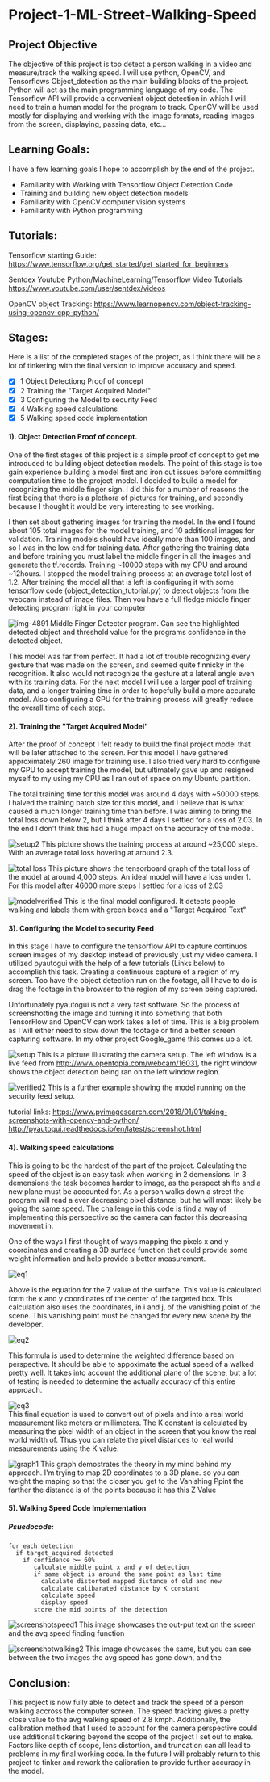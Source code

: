 # Project-1-ML-Street-Walking-Speed

## Project Objective

The objective of this project is too detect a person walking in a video and measure/track the walking speed.  I will use python, OpenCV, and Tensorflows Object_detection as the main building blocks of the project. Python will act as the main programming language of my code. The Tensorflow API will provide a convenient object detection in which I will need to train a human model for the program to track. OpenCV will be used mostly for displaying and working with the image formats, reading images from the screen, displaying, passing data, etc... 

## Learning Goals:
I have a few learning goals I hope to accomplish by the end of the project.

* Familiarity with Working with Tensorflow Object Detection Code
* Training and building new object detection models
* Familiarity with OpenCV computer vision systems
* Familiarity with Python programming


## Tutorials:

Tensorflow starting Guide:
https://www.tensorflow.org/get_started/get_started_for_beginners

Sentdex Youtube Python/MachineLearning/Tensorflow Video Tutorials
https://www.youtube.com/user/sentdex/videos

OpenCV object Tracking:
https://www.learnopencv.com/object-tracking-using-opencv-cpp-python/

## Stages:

Here is a list of the completed stages of the project, as I think there will be a lot of tinkering with the final version to improve accuracy and speed.

- [X] 1 Object Detectiong Proof of concept
- [X] 2 Training the "Target Acquired Model"
- [X] 3 Configuring the Model to security Feed
- [X] 4 Walking speed calculations
- [X] 5 Walking speed code implementation

#### 1). Object Detection Proof of concept.

 One of the first stages of this project is a simple proof of concept to get me introduced to building object detection models. The point of this stage is too gain experience building a model first and iron out issues before committing computation time to the project-model. I decided to build a model for recognizing the middle finger sign. I did this for a number of reasons the first being that there is a plethora of pictures for training, and secondly because I thought it would be very interesting to see working. 

  I then set about gathering images for training the model. In the end I found about 105 total images for the model training, and 10 additional images for validation.  Training models should have ideally more than 100 images, and so I was in the low end for training data. After gathering the training data and before training you must label the middle finger in all the images and generate the tf.records. Training ~10000 steps with my CPU and around ~12hours. I stopped the model training process at an average total lost of 1.2. After training the model all that is left is configuring it with some tensorflow code (object_detection_tutorial.py) to detect objects from the webcam instead of image files. Then you have a full fledge middle finger detecting program right in your computer
 
 ![img-4891](https://user-images.githubusercontent.com/36031736/36290636-e6001000-12f8-11e8-9004-892dac6521c6.jpg)
 Middle Finger Detector program. Can see the highlighted detected object and threshold value for the programs confidence in the detected object. 

    
 This model was far from perfect. It had a lot of trouble recognizing every gesture that was made on the screen, and seemed quite finnicky in the recognition. It also would not recognize the gesture at a lateral angle even with its training data. For the next model I will use a larger pool of training data, and a longer training time in order to hopefully build a more accurate model. Also configuring a GPU for the training process will greatly reduce the overall time of each step.
 

#### 2). Training the "Target Acquired Model"

 After the proof of concept I felt ready to build the final project model that will be later attached to the screen. For this model I have gathered approximately 260 image for training use. I also tried very hard to configure my GPU to accept training the model, but ultimately gave up and resigned myself to my using my CPU as I ran out of space on my Ubuntu partition.
 
 The total training time for this model was around 4 days with ~50000 steps. I halved the training batch size for this model, and I believe that is what caused a much longer training time than before. I was aiming to bring the total loss down below 2, but I think after 4 days I settled for a loss of 2.03. In the end I don't think this had a huge impact on the accuracy of the model.
 
![setup2](https://user-images.githubusercontent.com/36031736/36138225-15b276b0-10cb-11e8-8ae7-2acd0d7707e5.png)
This picture shows the training process at around ~25,000 steps. With an average total loss hovering at around 2.3.


![total loss](https://user-images.githubusercontent.com/36031736/36138060-83028080-10ca-11e8-876c-57f5affb4693.png)
This picture shows the tensorboard graph of the total loss of the model at around 4,000 steps. An ideal model will have a loss under 1. For this model after 46000 more steps I settled for a loss of 2.03
 
 
![modelverified](https://user-images.githubusercontent.com/36031736/36290640-ec6d3f30-12f8-11e8-92e7-8729d9262ff7.png)
This is the final model configured. It detects people walking and labels them with green boxes and a "Target Acquired Text"


    
#### 3). Configuring the Model to security Feed

In this stage I have to configure the tensorflow API to capture continuos screen images of my desktop instead of previously just my video camera. I utilized pyautogui with the help of a few tutorials (Links below) to accomplish this task. Creating a continuous capture of a region of my screen. Too have the object detection run on the footage, all I have to do is drag the footage in the browser to the region of my screen being captured. 

Unfortunately pyautogui is not a very fast software. So the process of screenshotting the image and turning it into something that both TensorFlow and OpenCV can work takes a lot of time. This is a big problem as I will either need to slow down the footage or find a better screen capturing software. In my other project Google_game this comes up a lot.


![setup](https://user-images.githubusercontent.com/36031736/36137783-4fc789a0-10c9-11e8-814a-bd863d1f96e9.png)
This is a picture illustrating the camera setup. The left window is a live feed from http://www.opentopia.com/webcam/16031,
the right window shows the object detection being ran on the left window region.  


![verified2](https://user-images.githubusercontent.com/36031736/36290642-eecb8304-12f8-11e8-94e1-0cf806d82ce9.png)
This is a further example showing the model running on the security feed setup. 


tutorial links:
https://www.pyimagesearch.com/2018/01/01/taking-screenshots-with-opencv-and-python/
http://pyautogui.readthedocs.io/en/latest/screenshot.html

#### 4). Walking speed calculations

This is going to be the hardest of the part of the project. Calculating the speed of the object is an easy task when working in 2 demensions. In 3 demensions the task becomes harder to image, as the perspect shifts and a new plane must be accounted for. As a person walks down a street the program will read a ever decreasing pixel distance, but he will most likely be going the same speed. The challenge in this code is find a way of implementing this perspective so the camera can factor this decreasing movement in. 

One of the ways I first thought of ways mapping the pixels x and y coordinates and creating a 3D surface function that could provide some weight information and help provide a better measurement. 



![eq1](https://user-images.githubusercontent.com/36031736/37326859-952b8ac4-26c6-11e8-9d7b-92eb31808995.JPG)

Above is the equation for the Z value of the surface. This value is calculated form the x and y coordinates of the center of the targeted box. This calculation also uses the coordinates, in i and j, of the vanishing point of the scene. This vanishing point must be changed for every new scene by the developer.  

![eq2](https://user-images.githubusercontent.com/36031736/37326860-9584091a-26c6-11e8-912b-f354197e048f.JPG)  

This formula is used to determine the weighted difference based on perspective. It should be able to appoximate the actual speed of a walked pretty well. It takes into account the additional plane of the scene, but a lot of testing is needed to determine the actually accuracy of this entire approach. 

![eq3](https://user-images.githubusercontent.com/36031736/37326861-95b6bfa4-26c6-11e8-9296-8e7a62b9e950.JPG)  
This final equation is used to convert out of pixels and into a real world measurement like meters or millimeters. The K constant is calculated by measuring the pixel width of an object in the screen that you know the real world width of. Thus you can relate the pixel distances to real world mesaurements using the K value. 

![graph1](https://user-images.githubusercontent.com/36031736/37327577-7f0b4c7c-26c9-11e8-979a-353e6744ec24.JPG)
This graph demostrates the theory in my mind behind my approach. I'm trying to map 2D coordinates to a 3D plane. so you can weight the maping so that the closer you get to the Vanishing Ppint the farther the distance is of the points because it has this Z Value




#### 5). Walking Speed Code Implementation


##### Psuedocode:
```
for each detection    
  if target_acquired detected  
    if confidence >= 60%  
       calculate middle point x and y of detection  
       if same object is around the same point as last time  
         calculate distorted mapped distance of old and new  
         calculate calibarated distance by K constant  
         calculate speed  
         display speed  
       store the mid points of the detection 
```
![screenshotspeed1](https://user-images.githubusercontent.com/36031736/36472496-9838f4a6-1724-11e8-91e2-f000e20d2f7a.png)
This image showcases the out-put text on the screen and the avg speed finding function

![screenshotwalking2](https://user-images.githubusercontent.com/36031736/36472498-9afb74ca-1724-11e8-9950-34f69ae24cb9.png)
This image showcases the same, but you can see between the two images the avg speed has gone down, and the 

## Conclusion:

This project is now fully able to detect and track the speed of a person walking accross the computer screen. The speed tracking gives a pretty close value to the avg walking speed of 2.8 kmph. Additionally, the calibration method that I used to account for the camera perspective could use additional tickering beyond the scope of the project I set out to make. Factors like depth of scope, lens distortion, and truncation can all lead to problems in my final working code. In the future I will probably return to this project to tinker and rework the calibration to provide further accuracy in the model. 
    
